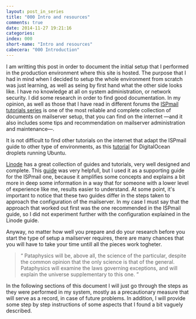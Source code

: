 ```yaml
---
layout: post_in_series
title: "000 Intro and resources"
comments: true
date: 2014-11-27 19:21:16
categories: 
index: 000
short-name: "Intro and resources"
cabecera: "000 Introduction"
---
```


I am writting this post in order to document the initial setup that I performed in the production environment where this site is hosted. The purpose that I had in mind when I decided to setup the whole environment from scratch was just learning, as well as seing by first hand what the other side looks like. I have no knowledge at all on system administration, or network security. I did some research in order to find good documentation. In my opinion, as well as those that I have read in different forums the [ISPmail tutorials series](https://workaround.org/ispmail) is one of the most reliable and complete collection of documents on mailserver setup, that you can find on the internet &mdash;and it also includes some tips and recommendation on mailserver administration and maintenance&mdash;. 

It is not difficult to find other tutorials on the internet that adapt the ISPmail guide to other type of environments, as this [tutorial](https://www.digitalocean.com/community/tutorials/how-to-configure-a-mail-server-using-postfix-dovecot-mysql-and-spamassasin) for DigitalOcean droplets running Ubuntu. 

[Linode](https://www.linode.com/) has a great collection of guides and tutorials, very well designed and complete. This [guide](https://www.linode.com/docs/email/email-with-postfix-dovecot-and-mysql) was very helpfull, but I used it as a supporting guide for the ISPmail one, because it amplifies some concepts and explains a bit more in deep some information in a way that for someone with a lower level of experience like me, results easier to understand. At some point, it's important to notice that these two guides differ in the steps taken to approach the configuration of the mailserver. In my case I must say that the approach that worked out first was the one recommended in the ISPmail guide, so I did not experiment further with the configuration explained in the Linode guide. 

Anyway, no matter how well you prepare and do your research before you start the type of setup a mailserver requires, there are many chances that you will have to take your time untill all the pieces work togheter.

<blockquote><q>
Pataphysics will be, above all, the science of the particular, despite the common opinion that the only science is that of the general. Pataphysics will examine the laws governing exceptions, and will explain the universe supplementary to this one.
</q></blockquote>

<!-- And that has not really much to do with following one or another guide but mostly with those aspects of your environment, as well as the circumstancial coincidence of aspects that can be no problem at all when they exist separately, but when found togheter suddenly turn into a huge hurdle. -->

In the following sections of this document I will just go through the steps as they were performed in my system, mostly as a precautionary measure that will serve as a record, in case of future problems. In addition, I will provide some step by step instructions of some aspects that I found a bit vaguely described.